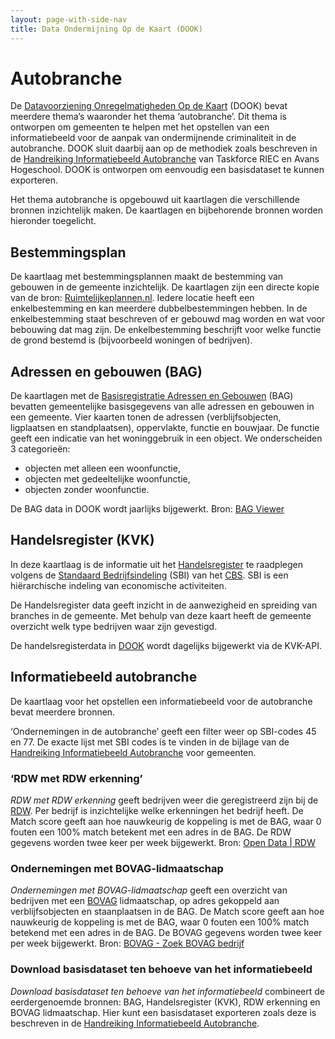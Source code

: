 ```yaml
---
layout: page-with-side-nav
title: Data Ondermijning Op de Kaart (DOOK)
---
```


# Autobranche

De [Datavoorziening Onregelmatigheden Op de Kaart](https://dook.vng.nl) (DOOK) bevat meerdere thema’s waaronder het thema ‘autobranche’. Dit thema is ontworpen om gemeenten te helpen met het opstellen van een informatiebeeld voor de aanpak van ondermijnende criminaliteit in de autobranche. DOOK sluit daarbij aan op de methodiek zoals beschreven in de [Handreiking Informatiebeeld Autobranche](https://kennisplatformondermijning.nl/files/view/52f04179-a7ce-438f-99e8-ef8111896e71/handreiking-informatiebeeld-autobranche.pdf) van Taskforce RIEC en Avans Hogeschool. DOOK is ontworpen om eenvoudig een basisdataset te kunnen exporteren.

Het thema autobranche is opgebouwd uit kaartlagen die verschillende bronnen inzichtelijk maken. De kaartlagen en bijbehorende bronnen worden hieronder toegelicht.

## Bestemmingsplan
De kaartlaag met bestemmingsplannen maakt de bestemming van gebouwen in de gemeente inzichtelijk. De kaartlagen zijn een directe kopie van de bron: [Ruimtelijkeplannen.nl](https://www.ruimtelijkeplannen.nl/home). Iedere locatie heeft een enkelbestemming en kan meerdere dubbelbestemmingen hebben. In de enkelbestemming staat beschreven of er gebouwd mag worden en wat voor bebouwing dat mag zijn. De enkelbestemming beschrijft voor welke functie de grond bestemd is (bijvoorbeeld woningen of bedrijven).

## Adressen en gebouwen (BAG)
De kaartlagen met de [Basisregistratie Adressen en Gebouwen](https://bagviewer.kadaster.nl/lvbag/bag-viewer/?zoomlevel=1) (BAG) bevatten gemeentelijke basisgegevens van alle adressen en gebouwen in een gemeente. Vier kaarten tonen de adressen (verblijfsobjecten, ligplaatsen en standplaatsen), oppervlakte, functie en bouwjaar. De functie geeft een indicatie van het woninggebruik in een object. We onderscheiden 3 categorieën: 

- objecten met alleen een woonfunctie, 
- objecten met gedeeltelijke woonfunctie, 
- objecten zonder woonfunctie.

De BAG data in DOOK wordt jaarlijks bijgewerkt. Bron: [BAG Viewer](https://bagviewer.kadaster.nl/lvbag/bag-viewer/?zoomlevel=1)

## Handelsregister (KVK)
In deze kaartlaag is de informatie uit het [Handelsregister](https://handelsregister.nl) te raadplegen volgens de [Standaard Bedrijfsindeling](https://www.cbs.nl/nl-nl/onze-diensten/methoden/classificaties/activiteiten/standaard-bedrijfsindeling--sbi--) (SBI) van het [CBS](https://www.cbs.nl/). SBI is een hiërarchische indeling van economische activiteiten.

De Handelsregister data geeft inzicht in de aanwezigheid en spreiding van branches in de gemeente. Met behulp van deze kaart heeft de gemeente overzicht welk type bedrijven waar zijn gevestigd.

De handelsregisterdata in [DOOK](https://dook.vng.nl) wordt dagelijks bijgewerkt via de KVK-API.

## Informatiebeeld autobranche
De kaartlaag voor het opstellen een informatiebeeld voor de autobranche bevat meerdere bronnen.

‘Ondernemingen in de autobranche’ geeft een filter weer op SBI-codes 45 en 77. De exacte lijst met SBI codes is te vinden in de bijlage van de [Handreiking Informatiebeeld Autobranche](https://kennisplatformondermijning.nl/files/view/52f04179-a7ce-438f-99e8-ef8111896e71/handreiking-informatiebeeld-autobranche.pdf) voor gemeenten.

### ‘RDW met RDW erkenning’ 
*RDW met RDW erkenning* geeft bedrijven weer die geregistreerd zijn bij de [RDW](https://www.rdw.nl/zakelijk). Per bedrijf is inzichtelijke welke erkenningen het bedrijf heeft. De Match score geeft aan hoe nauwkeurig de koppeling is met de BAG, waar 0 fouten een 100% match betekent met een adres in de BAG. De RDW gegevens worden twee keer per week bijgewerkt. Bron: [Open Data \| RDW](https://opendata.rdw.nl/)

### Ondernemingen met BOVAG-lidmaatschap
*Ondernemingen met BOVAG-lidmaatschap* geeft een overzicht van bedrijven met een [BOVAG](https://www.bovag.nl/) lidmaatschap, op adres gekoppeld aan verblijfsobjecten en staanplaatsen in de BAG. De Match score geeft aan hoe nauwkeurig de koppeling is met de BAG, waar 0 fouten een 100% match betekend met een adres in de BAG. De BOVAG gegevens worden twee keer per week bijgewerkt. Bron: [BOVAG - Zoek BOVAG bedrijf](https://www.bovag.nl/zoek-bovag-bedrijf)

### Download basisdataset ten behoeve van het informatiebeeld
*Download basisdataset ten behoeve van het informatiebeeld* combineert de eerdergenoemde bronnen: BAG, Handelsregister (KVK), RDW erkenning en BOVAG lidmaatschap. Hier kunt een basisdataset exporteren zoals deze is beschreven in de [Handreiking Informatiebeeld Autobranche](https://kennisplatformondermijning.nl/files/view/52f04179-a7ce-438f-99e8-ef8111896e71/handreiking-informatiebeeld-autobranche.pdf).
